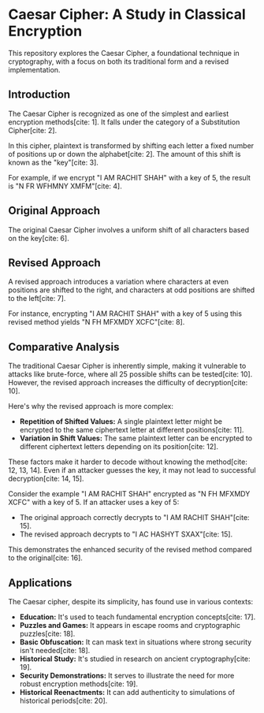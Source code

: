 # Caesar Cipher: A Study in Classical Encryption

This repository explores the Caesar Cipher, a foundational technique in cryptography, with a focus on both its traditional form and a revised implementation.

## Introduction

The Caesar Cipher is recognized as one of the simplest and earliest encryption methods[cite: 1]. It falls under the category of a Substitution Cipher[cite: 2].

In this cipher, plaintext is transformed by shifting each letter a fixed number of positions up or down the alphabet[cite: 2]. The amount of this shift is known as the "key"[cite: 3].

For example, if we encrypt "I AM RACHIT SHAH" with a key of 5, the result is "N FR WFHMNY XMFM"[cite: 4].

## Original Approach

The original Caesar Cipher involves a uniform shift of all characters based on the key[cite: 6].

## Revised Approach

A revised approach introduces a variation where characters at even positions are shifted to the right, and characters at odd positions are shifted to the left[cite: 7].

For instance, encrypting "I AM RACHIT SHAH" with a key of 5 using this revised method yields "N FH MFXMDY XCFC"[cite: 8].

## Comparative Analysis

The traditional Caesar Cipher is inherently simple, making it vulnerable to attacks like brute-force, where all 25 possible shifts can be tested[cite: 10]. However, the revised approach increases the difficulty of decryption[cite: 10].

Here's why the revised approach is more complex:

* **Repetition of Shifted Values:** A single plaintext letter might be encrypted to the same ciphertext letter at different positions[cite: 11].
* **Variation in Shift Values:** The same plaintext letter can be encrypted to different ciphertext letters depending on its position[cite: 12].

These factors make it harder to decode without knowing the method[cite: 12, 13, 14]. Even if an attacker guesses the key, it may not lead to successful decryption[cite: 14, 15].

Consider the example "I AM RACHIT SHAH" encrypted as "N FH MFXMDY XCFC" with a key of 5.  If an attacker uses a key of 5:

* The original approach correctly decrypts to "I AM RACHIT SHAH"[cite: 15].
* The revised approach decrypts to "I AC HASHYT SXAX"[cite: 15].

This demonstrates the enhanced security of the revised method compared to the original[cite: 16].

## Applications

The Caesar cipher, despite its simplicity, has found use in various contexts:

* **Education:** It's used to teach fundamental encryption concepts[cite: 17].
* **Puzzles and Games:** It appears in escape rooms and cryptographic puzzles[cite: 18].
* **Basic Obfuscation:** It can mask text in situations where strong security isn't needed[cite: 18].
* **Historical Study:** It's studied in research on ancient cryptography[cite: 19].
* **Security Demonstrations:** It serves to illustrate the need for more robust encryption methods[cite: 19].
* **Historical Reenactments:** It can add authenticity to simulations of historical periods[cite: 20].
